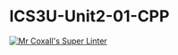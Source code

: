 # ICS3U-Unit2-01-CPP

[![Mr Coxall's Super Linter](https://github.com/marshall-demars/ICS3U-Unit2-01-CPP/workflows/Mr%20Coxall's%20Super%20Linter/badge.svg)](https://github.com/marshall-demars/ICS3U-Unit2-01-CPP/actions/)
